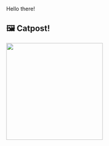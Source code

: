 Hello there!



## 🖼️ Catpost!

<sub>
    <img src="https://cdn2.thecatapi.com/images/9d2.jpg" height="256">
</sub>

